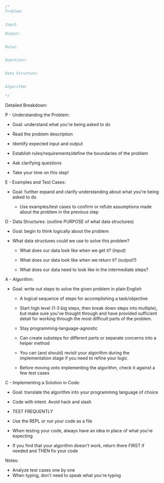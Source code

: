 

```javascript
/*
Problem:


Input:

Output:


Rules:


Questions:


Data Structure:


Algorithm:

*/
```



Detailed Breakdown:

P - Understanding the Problem:

- Goal: understand what you're being asked to do

- Read the problem description

- Identify expected input and output

- Establish rules/requirements/define the boundaries of the problem

- Ask clarifying questions

- Take your time on this step!

  

E - Examples and Test Cases:

- Goal: further expand and clarify understanding about what you're being asked to do

	- Use examples/test cases to confirm or refute assumptions made about the problem in the previous step

  

D - Data Structures: (outline PURPOSE of what data structures)

- Goal: begin to think logically about the problem

- What data structures could we use to solve this problem?

	- What does our data look like when we get it? (input)
	
	- What does our data look like when we return it? (output?)
	
	- What does our data need to look like in the intermediate steps?

  

A - Algorithm:

- Goal: write out steps to solve the given problem in plain English

	- A logical sequence of steps for accomplishing a task/objective
	
	- Start high level (1-3 big steps, then break down steps into multiple), but make sure you've thought through and have provided sufficient detail for working through the most difficult parts of the problem.
	
	- Stay programming-language-agnostic
	
	- Can create substeps for different parts or separate concerns into a helper method
	
	- You can (and should) revisit your algorithm during the implementation stage if you need to refine your logic
	
	- Before moving onto implementing the algorithm, check it against a few test cases

  

C - Implementing a Solution in Code:

- Goal: translate the algorithm into your programming language of choice

- Code with intent. Avoid hack and slash

- TEST FREQUENTLY

- Use the REPL or run your code as a file

- When testing your code, always have an idea in place of what you're expecting

- If you find that your algorithm doesn't work, return there FIRST if needed and THEN fix your code

Notes:
- Analyze test cases one by one
- When typing, don't need to speak what you're typing
